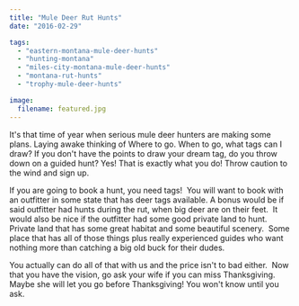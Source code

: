 ```yaml
---
title: "Mule Deer Rut Hunts"
date: "2016-02-29"

tags: 
  - "eastern-montana-mule-deer-hunts"
  - "hunting-montana"
  - "miles-city-montana-mule-deer-hunts"
  - "montana-rut-hunts"
  - "trophy-mule-deer-hunts"

image:
  filename: featured.jpg
---
```


It's that time of year when serious mule deer hunters are making some plans. Laying awake thinking of Where to go. When to go, what tags can I draw? If you don't have the points to draw your dream tag, do you throw down on a guided hunt? Yes! That is exactly what you do! Throw caution to the wind and sign up.

If you are going to book a hunt, you need tags!  You will want to book with an outfitter in some state that has deer tags available. A bonus would be if said outfitter had hunts during the rut, when big deer are on their feet.  It would also be nice if the outfitter had some good private land to hunt.  Private land that has some great habitat and some beautiful scenery.  Some place that has all of those things plus really experienced guides who want nothing more than catching a big old buck for their dudes.

You actually can do all of that with us and the price isn't to bad either.  Now that you have the vision, go ask your wife if you can miss Thanksgiving. Maybe she will let you go before Thanksgiving! You won't know until you ask.
